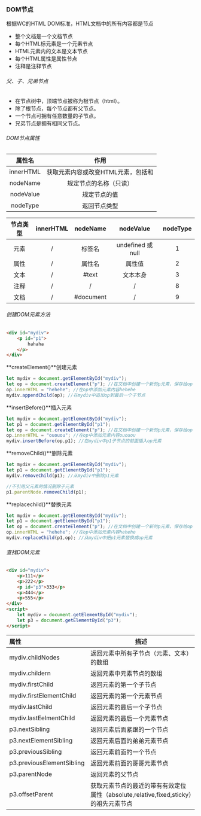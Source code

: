 ### DOM节点

根据WC的HTML DOM标准，HTML文档中的所有内容都是节点

- 整个文档是一个文档节点
- 每个HTML标元素是一个元素节点
- HTML元素内的文本是文本节点
- 每个HTML属性是属性节点
- 注释是注释节点

###### 父、子、兄弟节点

- 在节点树中，顶端节点被称为根节点（html）。
- 除了根节点，每个节点都有父节点。
- 一个节点可拥有任意数量的子节点。
- 兄弟节点是拥有相同父节点。

###### DOM节点属性

|  属性名   |                      作用                      |
| :-------: | :--------------------------------------------: |
| innerHTML | 获取元素内容或改变HTML元素，包括<html>和<body> |
| nodeName  |             规定节点的名称（只读）             |
| nodeValue |                  规定节点的值                  |
| nodeType  |                  返回节点类型                  |

| 节点类型 | innerHTML |  nodeName  |     nodeValue     | nodeType |
| :------: | :-------: | :--------: | :---------------: | :------: |
|   元素   |     /     |   标签名   | undefined 或 null |    1     |
|   属性   |     /     |   属性名   |      属性值       |    2     |
|   文本   |     /     |   #text    |     文本本身      |    3     |
|   注释   |     /     |     /      |         /         |    8     |
|   文档   |     /     | \#document |         /         |    9     |

###### 创建DOM元素方法

```html
<div id="mydiv">
    <p id="p1">
        hahaha
    </p>
</div>
```

**createElement()**创建元素

```js
let mydiv = document.getElementById("mydiv");
let op = document.createElement("p"); //在文档中创建一个新的p元素，保存给op
op.innerHTML = "hehehe"; //在op中添加元素内容hehehe
mydiv.appendChild(op); //在mydiv中追加op到最后一个子节点
```

**insertBefore()**插入元素

```js
let mydiv = document.getElementById("mydiv");
let p1 = document.getElementById("p1");
let op = document.createElement("p"); //在文档中创建一个新的p元素，保存给op
op.innerHTML = "ououou"; //在op中添加元素内容ououou
mydiv.insertBefore(op,p1); //在mydiv中p1子节点的前面插入op元素
```

**removeChild()**删除元素

```js
let mydiv = document.getElementById("mydiv");
let p1 = document.getElementById("p1");
mydiv.removeChild(p1); //从mydiv中删除p1元素

//不引用父元素的情况删除子元素
p1.parentNode.removeChild(p1);
```

**replacechild()**替换元素

```js
let mydiv = document.getElementById("mydiv");
let p1 = document.getElementById("p1");
let op = document.createElement("p"); //在文档中创建一个新的p元素，保存给op
op.innerHTML = "hehehe"; //在op中添加元素内容hehehe
mydiv.replaceChild(p1,op); //从mydiv中把p1元素替换成op元素
```

###### 查找DOM元素

```html
<div id="mydiv">
    <p>111</p>
    <p>222</p>
    <p id="p3">333</p>
    <p>444</p>
    <p>555</p>
</div>
<script>
    let mydiv = document.getElementById("mydiv");
    let p3 = document.getElementById("p3");
</script>
```

| 属性                      | 描述                                                         |
| :------------------------ | ------------------------------------------------------------ |
| mydiv.childNodes          | 返回元素中所有子节点（元素、文本）的数组                     |
| mydiv.childern            | 返回元素中元素节点的数组                                     |
| mydiv.firstChild          | 返回元素的第一个子节点                                       |
| mydiv.firstElementChild   | 返回元素的第一个元素节点                                     |
| mydiv.lastChild           | 返回元素的最后一个子节点                                     |
| mydiv.lastEelmentChild    | 返回元素的最后一个元素节点                                   |
| p3.nextSibling            | 返回元素后面紧跟的一个节点                                   |
| p3.nextElementSibling     | 返回元素后面的弟弟元素节点                                   |
| p3.previousSibling        | 返回元素前面的一个节点                                       |
| p3.previousElementSibling | 返回元素前面的哥哥元素节点                                   |
| p3.parentNode             | 返回元素的父节点                                             |
| p3.offsetParent           | 获取元素节点的最近的带有有效定位属性（absolute,relative,fixed,sticky）的祖先元素节点 |

